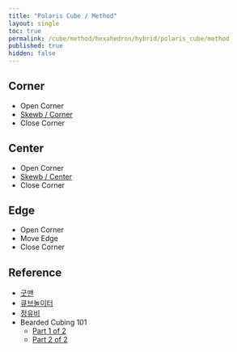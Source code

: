 ```yaml
---
title: "Polaris Cube / Method"
layout: single
toc: true
permalink: /cube/method/hexahedron/hybrid/polaris_cube/method
published: true
hidden: false
---
```


<head>
  <base target="_blank">
</head>



## Corner

- Open Corner
- [Skewb / Corner](/cube/method/hexahedron/skewb/skewb/method#corner)
- Close Corner



## Center

- Open Corner
- [Skewb / Center](/cube/method/hexahedron/skewb/skewb/method#c)
- Close Corner



## Edge

- Open Corner
- Move Edge
- Close Corner



## Reference

- [굿맨](https://youtu.be/tCUtRu769D8)
- [큐브놀이터](https://youtu.be/0TGwXh52Bhc)
- [정유비](https://youtu.be/EouTFsnvoDY)
- Bearded Cubing 101
  - [Part 1 of 2](https://youtu.be/-1JSlSDsbV0)
  - [Part 2 of 2](https://youtu.be/3PWmkA1DCbU)
